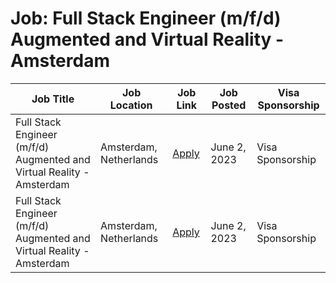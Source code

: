 # Job: Full Stack Engineer (m/f/d) Augmented and Virtual Reality - Amsterdam

| Job Title | Job Location | Job Link | Job Posted | Visa Sponsorship |
| --- | --- | --- | --- | --- |
| Full Stack Engineer (m/f/d) Augmented and Virtual Reality - Amsterdam | Amsterdam, Netherlands | [Apply](https://qualcomm.wd5.myworkdayjobs.com/External/job/Amsterdam-NLD/Full-Stack-Engineer--m-f-d--Augmented-and-Virtual-Reality---Amsterdam_3050665) | June 2, 2023 | Visa Sponsorship |
| Full Stack Engineer (m/f/d) Augmented and Virtual Reality - Amsterdam | Amsterdam, Netherlands | [Apply](https://qualcomm.wd5.myworkdayjobs.com/External/job/Amsterdam-NLD/Full-Stack-Engineer--m-f-d--Augmented-and-Virtual-Reality---Amsterdam_3050665) | June 2, 2023 | Visa Sponsorship |
